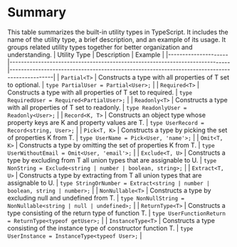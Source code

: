 # Summary

This table summarizes the built-in utility types in TypeScript. It includes the name of the utility type, a brief description, and an example of its usage. It groups related utility types together for better organization and understanding.
| Utility Type | Description | Example |
|---------------------|-----------------------------------------------------------------------------|---------------------------------------------------------------------------------------------|
| `Partial<T>` | Constructs a type with all properties of T set to optional. | `type PartialUser = Partial<User>;` |
| `Required<T>` | Constructs a type with all properties of T set to required. | `type RequiredUser = Required<PartialUser>;` |
| `Readonly<T>` | Constructs a type with all properties of T set to readonly. | `type ReadonlyUser = Readonly<User>;` |
| `Record<K, T>` | Constructs an object type whose property keys are K and property values are T. | `type UserRecord = Record<string, User>;` |
| `Pick<T, K>` | Constructs a type by picking the set of properties K from T. | `type UserName = Pick<User, 'name'>;` |
| `Omit<T, K>` | Constructs a type by omitting the set of properties K from T. | `type UserWithoutEmail = Omit<User, 'email'>;` |
| `Exclude<T, U>` | Constructs a type by excluding from T all union types that are assignable to U. | `type NonString = Exclude<string | number | boolean, string>;` |
| `Extract<T, U>` | Constructs a type by extracting from T all union types that are assignable to U. | `type StringOrNumber = Extract<string | number | boolean, string | number>;` |
| `NonNullable<T>` | Constructs a type by excluding null and undefined from T. | `type NonNullString = NonNullable<string | null | undefined>;` |
| `ReturnType<T>` | Constructs a type consisting of the return type of function T. | `type UserFunctionReturn = ReturnType<typeof getUser>;` |
| `InstanceType<T>` | Constructs a type consisting of the instance type of constructor function T. | `type UserInstance = InstanceType<typeof User>;` |
